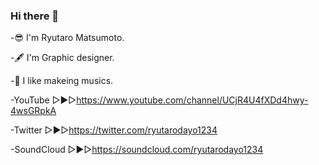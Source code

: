 ### Hi there 👋

-😎 I'm Ryutaro Matsumoto.

-🖋 I'm Graphic designer.

-🎵 I like makeing musics.

-YouTube ▷▶︎▷https://www.youtube.com/channel/UCjR4U4fXDd4hwy-4wsGRpkA

-Twitter ▷▶︎▷https://twitter.com/ryutarodayo1234

-SoundCloud ▷▶︎▷https://soundcloud.com/ryutarodayo1234


